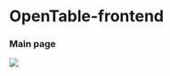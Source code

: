 # OpenTable-frontend
<h3> Main page</h3>
<img src="https://user-images.githubusercontent.com/82451914/185796559-14132c88-823d-4932-ba7c-3cbd55d3c939.png">
